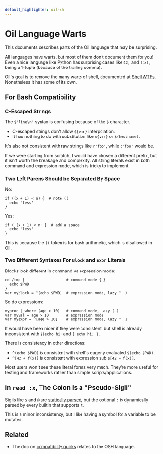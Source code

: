 ```yaml
---
default_highlighter: oil-sh
---
```


Oil Language Warts
==================

This documents describes parts of the Oil language that may be surprising.

All languages have warts, but most of them don't document them for you!  Even a
nice language like Python has surprising cases like `42,` and `f(x),` being a
1-tuple (because of the trailing comma).

Oil's goal is to remove the many warts of shell, documented at [Shell
WTFs][wtfs].  Nonetheless it has some of its own.

[wtfs]: https://github.com/oilshell/oil/wiki/Shell-WTFs

<div id="toc">
</div>

## For Bash Compatibility

### C-Escaped Strings

The `$'line\n'` syntax is confusing because of the `$` character.

- C-escaped strings don't allow `${var}` interpolation.
- It has nothing to do with substitution like `${var}` or `$(hostname)`.

It's also not consistent with raw strings like `r'foo'`, while `c'foo'` would
be.

If we were starting from scratch, I would have chosen a different prefix, but
it isn't worth the breakage and complexity.  All string literals exist in both
command and expression mode, which is tricky to implement.

<!-- TODO: remove in favor of j"" -->

### Two Left Parens Should be Separated By Space

No:

    if ((x + 1) < n) {  # note ((
      echo 'less'
    }

Yes:

    if ( (x + 1) < n) {  # add a space
      echo 'less'
    }

This is because the `((` token is for bash arithmetic, which is disallowed in
Oil.

### Two Different Syntaxes For `Block` and `Expr` Literals

Blocks look different in command vs expression mode:

    cd /tmp {                   # command mode { }
      echo $PWD
    }
    var myblock = ^(echo $PWD)  # expression mode, lazy ^( )

So do expressions:

    myproc | where (age > 10)   # command mode, lazy ( )
    var myval = age > 10        # expression mode
    var myexpr = ^[age > 10]    # expression mode, lazy ^[ ]

It would have been nicer if they were consistent, but shell is already
inconsistent with `$(echo hi)` and `{ echo hi; }`.

There is consistency in other directions:

- `^(echo $PWD)` is consistent with shell's eagerly evaluated `$(echo $PWD)`.
- `^[42 + f(x)]` is consistent with expression sub `$[42 + f(x)]`.

Most users won't see these literal forms very much.  They're more useful for
testing and frameworks rather than simple scripts/applications.

## In `read :x`, The Colon is a "Pseudo-Sigil"

<!-- TODO: remove in favor of value.Place -->

Sigils like `$` and `@` are [statically
parsed](https://www.oilshell.org/blog/2019/02/07.html), but the optional `:` is
dynamically parsed by every builtin that supports it.

This is a minor inconsistency, but I like having a symbol for a variable to be
mutated.

## Related 

- The doc on [compatibility quirks](quirks.html) relates to the OSH language.

